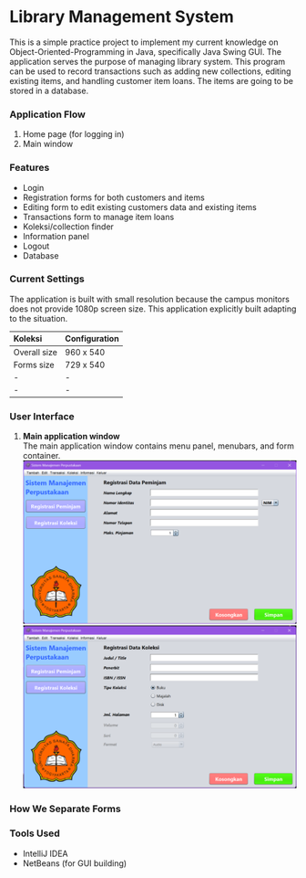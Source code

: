 # Library Management System

This is a simple practice project to implement my current knowledge on Object-Oriented-Programming
in Java, specifically Java Swing GUI. The application serves the purpose of managing
library system. This program can be used to record transactions such as adding new 
collections, editing existing items, and handling customer item loans. The items
are going to be stored in a database.

### Application Flow

1. Home page (for logging in)
2. Main window

### Features 

- Login
- Registration forms for both customers and items
- Editing form to edit existing customers data and existing items
- Transactions form to manage item loans
- Koleksi/collection finder
- Information panel
- Logout
- Database

### Current Settings

The application is built with small resolution because the campus monitors does not
provide 1080p screen size. This application explicitly built adapting to the situation.

| Koleksi        | Configuration |
|:---------------|:--------------|
| Overall size   | 960 x 540     |
| Forms size     | 729 x 540     |
| -              | -             |
| -              | -             |

### User Interface

1. **Main application window** <br>
    The main application window contains menu panel, menubars, and form container.
    <div style="text-align: center;"> 
        <img src="images/main-window.png" alt="main window">
        <img src="images/main-window-2.png" alt="main window">
    </div>

### How We Separate Forms



### Tools Used

- IntelliJ IDEA
- NetBeans (for GUI building)
